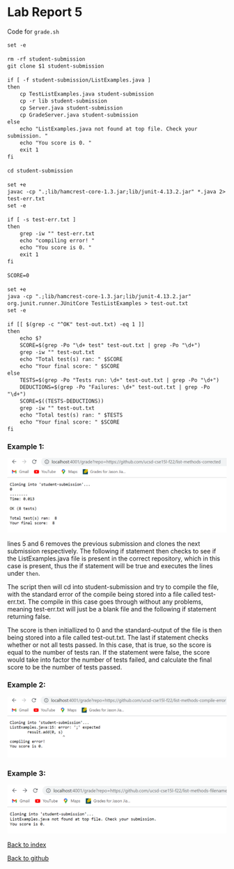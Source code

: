 # Lab Report 5
Code for `grade.sh`
```
set -e

rm -rf student-submission
git clone $1 student-submission

if [ -f student-submission/ListExamples.java ]
then
    cp TestListExamples.java student-submission
    cp -r lib student-submission
    cp Server.java student-submission
    cp GradeServer.java student-submission
else
    echo "ListExamples.java not found at top file. Check your submission. "
    echo "You score is 0. "
    exit 1
fi

cd student-submission

set +e
javac -cp ".;lib/hamcrest-core-1.3.jar;lib/junit-4.13.2.jar" *.java 2> test-err.txt
set -e

if [ -s test-err.txt ]
then
    grep -iw "" test-err.txt
    echo "compiling error! "
    echo "You score is 0. "
    exit 1
fi

SCORE=0

set +e
java -cp ".;lib/hamcrest-core-1.3.jar;lib/junit-4.13.2.jar" org.junit.runner.JUnitCore TestListExamples > test-out.txt
set -e

if [[ $(grep -c "^OK" test-out.txt) -eq 1 ]]
then
    echo $?
    SCORE=$(grep -Po "\d+ test" test-out.txt | grep -Po "\d+")
    grep -iw "" test-out.txt
    echo "Total test(s) ran: " $SCORE
    echo "Your final score: " $SCORE
else
    TESTS=$(grep -Po "Tests run: \d+" test-out.txt | grep -Po "\d+")
    DEDUCTIONS=$(grep -Po "Failures: \d+" test-out.txt | grep -Po "\d+")
    SCORE=$((TESTS-DEDUCTIONS))
    grep -iw "" test-out.txt
    echo "Total test(s) ran: " $TESTS
    echo "Your final score: " $SCORE
fi
```
### Example 1:

![image](Screenshots\GradeServer-1.png)

lines 5 and 6 removes the previous submission and clones the next submission respectively. The following if statement then checks to see if the ListExamples.java file is present in the correct repository, which in this case is present, thus the if statement will be true and executes the lines under `then`.

The script then will cd into student-submission and try to compile the file, with the standard error of the compile being stored into a file called test-err.txt. The compile in this case goes through without any problems, meaning test-err.txt will just be a blank file and the following if statement returning false.

The score is then initiallized to 0 and the standard-output of the file is then being stored into a file called test-out.txt. The last if statement checks whether or not all tests passed. In this case, that is true, so the score is equal to the number of tests ran. If the statement were false, the score would take into factor the number of tests failed, and calculate the final score to be the number of tests passed.

### Example 2:

![image](Screenshots\GradeServer-2.png)

### Example 3:

![image](Screenshots\GradeServer-3.png)

[Back to index](https://tankstar03.github.io/cse15l-lab-reports/)

[Back to github](https://github.com/Tankstar03/cse15l-lab-reports)